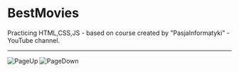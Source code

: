 # BestMovies
Practicing HTML,CSS,JS - based on course created by "PasjaInformatyki" - YouTube channel.

----------------------------------------------------------------------------------------------------------------------

![PageUp](https://github.com/Kuba1618/BestMovies/tree/master/ReadmeJPG/pageUp.png)
![PageDown](https://github.com/Kuba1618/Pac-Man_Game/blob/master/ReadmeJPG/pageDown.png)
